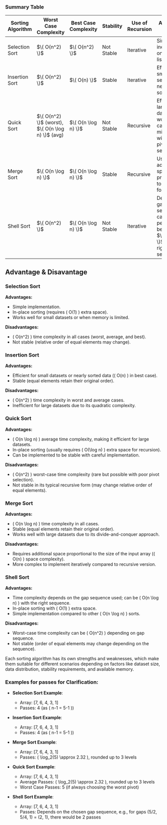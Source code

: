 ### Summary Table


| Sorting Algorithm | Worst Case Complexity | Best Case Complexity | Stability | Use of Recursion | Additional Notes |
|--------------------|-----------------------|----------------------|-----------|------------------|------------------|
| Selection Sort     | $\( O(n^2) \)$           | $\( O(n^2) \)$          | Not Stable | Iterative        | Simple and inefficient on large lists. |
| Insertion Sort     | $\( O(n^2) \)$           | $\( O(n) \)$            | Stable    | Iterative        | Efficient for small data sets or nearly sorted data. |
| Quick Sort         | $\( O(n^2) \)$ (worst), $\( O(n \log n) \)$ (avg) | $\( O(n \log n) \)$     | Not Stable | Recursive        | Efficient for large datasets; worst case can be mitigated with good pivot selection. |
| Merge Sort         | $\( O(n \log n) \)$      | $\( O(n \log n) \)$     | Stable    | Recursive        | Uses additional space proportional to input size for merging. |
| Shell Sort         | $\( O(n^2) \)$           | $\( O(n \log n) \)$     | Not Stable | Iterative        | Depends on gap sequence; can perform better than $\( O(n^2) \)$ with the right sequence. |



## Advantage & Disavantage

### Selection Sort
**Advantages:**
- Simple implementation.
- In-place sorting (requires \( O(1) \) extra space).
- Works well for small datasets or when memory is limited.

**Disadvantages:**
- \( O(n^2) \) time complexity in all cases (worst, average, and best).
- Not stable (relative order of equal elements may change).

### Insertion Sort
**Advantages:**
- Efficient for small datasets or nearly sorted data (\( O(n) \) in best case).
- Stable (equal elements retain their original order).

**Disadvantages:**
- \( O(n^2) \) time complexity in worst and average cases.
- Inefficient for large datasets due to its quadratic complexity.

### Quick Sort
**Advantages:**
- \( O(n \log n) \) average time complexity, making it efficient for large datasets.
- In-place sorting (usually requires \( O(\log n) \) extra space for recursion).
- Can be implemented to be stable with careful implementation.

**Disadvantages:**
- \( O(n^2) \) worst-case time complexity (rare but possible with poor pivot selection).
- Not stable in its typical recursive form (may change relative order of equal elements).

### Merge Sort
**Advantages:**
- \( O(n \log n) \) time complexity in all cases.
- Stable (equal elements retain their original order).
- Works well with large datasets due to its divide-and-conquer approach.

**Disadvantages:**
- Requires additional space proportional to the size of the input array (\( O(n) \) space complexity).
- More complex to implement iteratively compared to recursive version.

### Shell Sort
**Advantages:**
- Time complexity depends on the gap sequence used; can be \( O(n \log n) \) with the right sequence.
- In-place sorting with \( O(1) \) extra space.
- Simple implementation compared to other \( O(n \log n) \) sorts.

**Disadvantages:**
- Worst-case time complexity can be \( O(n^2) \) depending on gap sequence.
- Not stable (order of equal elements may change depending on the sequence).

Each sorting algorithm has its own strengths and weaknesses, which make them suitable for different scenarios depending on factors like dataset size, data distribution, stability requirements, and available memory.


### Examples for passes for Clarification:

- **Selection Sort Example**:
  - Array: \[7, 6, 4, 3, 1\]
  - Passes: 4 (as \( n-1 = 5-1 \))

- **Insertion Sort Example**:
  - Array: \[7, 6, 4, 3, 1\]
  - Passes: 4 (as \( n-1 = 5-1 \))

- **Merge Sort Example**:
  - Array: \[7, 6, 4, 3, 1\]
  - Passes: \( \log_2(5) \approx 2.32 \), rounded up to 3 levels

- **Quick Sort Example**:
  - Array: \[7, 6, 4, 3, 1\]
  - Average Passes: \( \log_2(5) \approx 2.32 \), rounded up to 3 levels
  - Worst Case Passes: 5 (if always choosing the worst pivot)

- **Shell Sort Example**:
  - Array: \[7, 6, 4, 3, 1\]
  - Passes: Depends on the chosen gap sequence, e.g., for gaps (5/2, 5/4, 1) = (2, 1), there would be 2 passes

